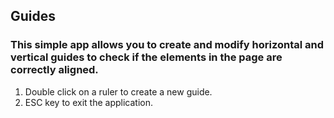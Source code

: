 ## Guides

### This simple app allows you to create and modify horizontal and vertical guides to check if the elements in the page are correctly aligned.

1. Double click on a ruler to create a new guide. 
2. ESC key to exit the application.
